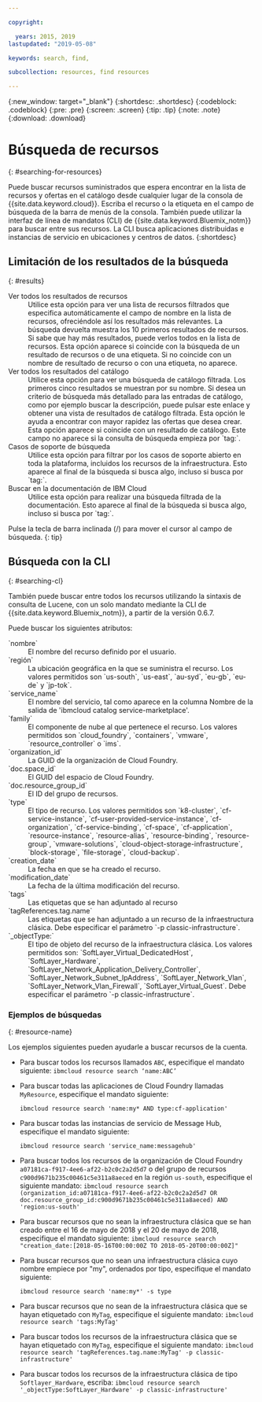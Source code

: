 ```yaml
---

copyright:

  years: 2015, 2019
lastupdated: "2019-05-08"

keywords: search, find,

subcollection: resources, find resources

---
```


{:new_window: target="_blank"}
{:shortdesc: .shortdesc}
{:codeblock: .codeblock}
{:pre: .pre}
{:screen: .screen}
{:tip: .tip}
{:note: .note}
{:download: .download}


# Búsqueda de recursos
{: #searching-for-resources}

Puede buscar recursos suministrados que espera encontrar en la lista de recursos y ofertas en el catálogo desde cualquier lugar de la consola de {{site.data.keyword.cloud}}. Escriba el recurso o la etiqueta en el campo de búsqueda de la barra de menús de la consola. También puede utilizar la interfaz de línea de mandatos (CLI) de {{site.data.keyword.Bluemix_notm}} para buscar entre sus recursos. La CLI busca aplicaciones distribuidas e instancias de servicio en ubicaciones y centros de datos.
{:shortdesc}

## Limitación de los resultados de la búsqueda
{: #results}

<dl>
<dt>Ver todos los resultados de recursos</dt>
<dd>Utilice esta opción para ver una lista de recursos filtrados que especifica automáticamente el campo de nombre en la lista de recursos, ofreciéndole así los resultados más relevantes. La búsqueda devuelta muestra los 10 primeros resultados de recursos. Si sabe que hay más resultados, puede verlos todos en la lista de recursos. Esta opción aparece si coincide con la búsqueda de un resultado de recursos o de una etiqueta. Si no coincide con un nombre de resultado de recurso o con una etiqueta, no aparece.</dd>
<dt>Ver todos los resultados del catálogo</dt>
<dd>Utilice esta opción para ver una búsqueda de catálogo filtrada. Los primeros cinco resultados se muestran por su nombre. Si desea un criterio de búsqueda más detallado para las entradas de catálogo, como por ejemplo buscar la descripción, puede pulsar este enlace y obtener una vista de resultados de catálogo filtrada. Esta opción le ayuda a encontrar con mayor rapidez las ofertas que desea crear. Esta opción aparece si coincide con un resultado de catálogo. Este campo no aparece si la consulta de búsqueda empieza por `tag:`.</dd>
<dt>Casos de soporte de búsqueda</dt>
<dd>Utilice esta opción para filtrar por los casos de soporte abierto en toda la plataforma, incluidos los recursos de la infraestructura. Esto aparece al final de la búsqueda si busca algo, incluso si busca por `tag:`.</dd>
<dt>Buscar en la documentación de IBM Cloud</dt>
<dd>Utilice esta opción para realizar una búsqueda filtrada de la documentación. Esto aparece al final de la búsqueda si busca algo, incluso si busca por `tag:`.</dd>
</dl>

Pulse la tecla de barra inclinada (/) para mover el cursor al campo de búsqueda.
{: tip}


## Búsqueda con la CLI
{: #searching-cl}

También puede buscar entre todos los recursos utilizando la sintaxis de consulta de Lucene, con un solo mandato mediante la CLI de {{site.data.keyword.Bluemix_notm}}, a partir de la versión 0.6.7.


Puede buscar los siguientes atributos:

<dl>
<dt>`nombre`</dt>
<dd> El nombre del recurso definido por el usuario.</dd>
<dt>`región`</dt>
<dd>La ubicación geográfica en la que se suministra el recurso. Los valores permitidos son `us-south`, `us-east`, `au-syd`, `eu-gb`, `eu-de` y `jp-tok`.</dd>
<dt>`service_name`</dt>
<dd>El nombre del servicio, tal como aparece en la columna Nombre de la salida de 'ibmcloud catalog service-marketplace'.</dd>
<dt>`family`</dt>
<dd>El componente de nube al que pertenece el recurso. Los valores permitidos son `cloud_foundry`, `containers`, `vmware`, `resource_controller` o `ims`.</dd></dd>
<dt>`organization_id`</dt>
<dd>La GUID de la organización de Cloud Foundry.</dd>
<dt>`doc.space_id`</dt>
<dd>El GUID del espacio de Cloud Foundry.</dd>
<dt>`doc.resource_group_id`</dt>
<dd>El ID del grupo de recursos.</dd>
<dt>`type`</dt>
<dd>El tipo de recurso. Los valores permitidos son `k8-cluster`, `cf-service-instance`, `cf-user-provided-service-instance`, `cf-organization`, `cf-service-binding`, `cf-space`, `cf-application`, `resource-instance`, `resource-alias`, `resource-binding`, `resource-group`, `vmware-solutions`, `cloud-object-storage-infrastructure`, `block-storage`, `file-storage`, `cloud-backup`.</dd>
<dt>`creation_date`</dt>
<dd>La fecha en que se ha creado el recurso.</dd>
<dt>`modification_date`</dt>
<dd> La fecha de la última modificación del recurso.</dd>
<dt>`tags`</dt>
<dd>Las etiquetas que se han adjuntado al recurso </dd>
<dt>`tagReferences.tag.name`</dt>
<dd>Las etiquetas que se han adjuntado a un recurso de la infraestructura clásica. Debe especificar el parámetro `-p classic-infrastructure`. </dd>  
<dt>`_objectType:`</dt>
<dd>El tipo de objeto del recurso de la infraestructura clásica. Los valores permitidos son: `SoftLayer_Virtual_DedicatedHost`, `SoftLayer_Hardware`, `SoftLayer_Network_Application_Delivery_Controller`, `SoftLayer_Network_Subnet_IpAddress`, `SoftLayer_Network_Vlan`, `SoftLayer_Network_Vlan_Firewall`, `SoftLayer_Virtual_Guest`. Debe especificar el parámetro `-p classic-infrastructure`. </dd> 
</dl>

### Ejemplos de búsquedas
{: #resource-name}


Los ejemplos siguientes pueden ayudarle a buscar recursos de la cuenta.

* Para buscar todos los recursos llamados `ABC`, especifique el mandato siguiente: `ibmcloud resource search ‘name:ABC’`
  
* Para buscar todas las aplicaciones de Cloud Foundry llamadas `MyResource`, especifique el mandato siguiente:

    `ibmcloud resource search 'name:my* AND type:cf-application'`

* Para buscar todas las instancias de servicio de Message Hub, especifique el mandato siguiente:

    `ibmcloud resource search 'service_name:messagehub'`

* Para buscar todos los recursos de la organización de Cloud Foundry `a07181ca-f917-4ee6-af22-b2c0c2a2d5d7` o del grupo de recursos `c900d9671b235c00461c5e311a8aeced` en la región `us-south`, especifique el siguiente mandato: `ibmcloud resource search (organization_id:a07181ca-f917-4ee6-af22-b2c0c2a2d5d7 OR doc.resource_group_id:c900d9671b235c00461c5e311a8aeced) AND 'region:us-south'`
    

* Para buscar recursos que no sean la infraestructura clásica que se han creado entre el 16 de mayo de 2018 y el 20 de mayo de 2018, especifique el mandato siguiente: `ibmcloud resource search "creation_date:[2018-05-16T00:00:00Z TO 2018-05-20T00:00:00Z]"`
    
* Para buscar recursos que no sean una infraestructura clásica cuyo nombre empiece por "my", ordenados por tipo, especifique el mandato siguiente:

    `ibmcloud resource search 'name:my*' -s type`
    
* Para buscar recursos que no sean de la infraestructura clásica que se hayan etiquetado con `MyTag`, especifique el siguiente mandato: `ibmcloud resource search 'tags:MyTag'`
    
* Para buscar todos los recursos de la infraestructura clásica que se hayan etiquetado con `MyTag`, especifique el siguiente mandato: `ibmcloud resource search 'tagReferences.tag.name:MyTag' -p classic-infrastructure'`
    
* Para buscar todos los recursos de la infraestructura clásica de tipo `Softlayer_Hardware`, escriba:
    `ibmcloud resource search '_objectType:SoftLayer_Hardware' -p classic-infrastructure'`
  

